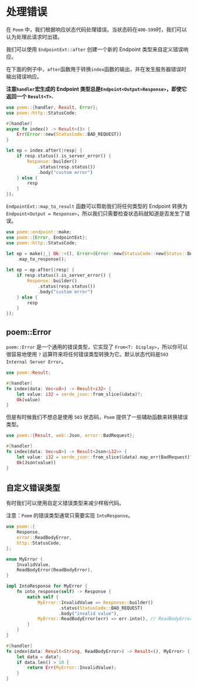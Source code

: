 # 处理错误

在 `Poem` 中，我们根据响应状态代码处理错误。当状态码在`400-599`时，我们可以认为处理此请求时出错。

我们可以使用 `EndpointExt::after` 创建一个新的 Endpoint 类型来自定义错误响应。

在下面的例子中，`after`函数用于转换`index`函数的输出，并在发生服务器错误时输出错误响应。

**注意`handler`宏生成的 Endpoint 类型总是`Endpoint<Output=Response>`，即使它返回一个 `Result<T>`.**

```rust
use poem::{handler, Result, Error};
use poem::http::StatusCode;

#[handler]
async fn index() -> Result<()> {
    Err(Error::new(StatusCode::BAD_REQUEST))
}

let ep = index.after(|resp| {
    if resp.status().is_server_error() {
        Response::builder()
            .status(resp.status())
            .body("custom error")
    } else {
        resp
    }
});
```

`EndpointExt::map_to_result` 函数可以帮助我们将任何类型的 Endpoint 转换为 `Endpoint<Output = Response>`，所以我们只需要检查状态码就知道是否发生了错误。

```rust
use poem::endpoint::make;
use poem::{Error, EndpointExt};
use poem::http::StatusCode;

let ep = make(|_| Ok::<(), Error>(Error::new(StatusCode::new(Status::BAD_REQUEST))))
    .map_to_response();
    
let ep = ep.after(|resp| {
    if resp.status().is_server_error() {
        Response::builder()
            .status(resp.status())
            .body("custom error")
    } else {
        resp
    }
});
```

## poem::Error

`poem::Error` 是一个通用的错误类型，它实现了 `From<T: Display>`，所以你可以很容易地使用 `?` 运算符来将任何错误类型转换为它。默认状态代码是`503 Internal Server Error`。 

```rust
use poem::Result;

#[handler]
fn index(data: Vec<u8>) -> Result<i32> {
    let value: i32 = serde_json::from_slice(&data)?;
    Ok(value)
}
```

但是有时候我们不想总是使用 `503` 状态码，`Poem` 提供了一些辅助函数来转换错误类型。

```rust
use poem::{Result, web::Json, error::BadRequest};

#[handler]
fn index(data: Vec<u8>) -> Result<Json<i32>> {
    let value: i32 = serde_json::from_slice(&data).map_err(BadRequest)?;
    Ok(Json(value))
}
```

## 自定义错误类型

有时我们可以使用自定义错误类型来减少样板代码。

注意：`Poem` 的错误类型通常只需要实现 `IntoResponse`。

```rust
use poem::{
    Response,
    error::ReadBodyError,
    http::StatusCode,
};

enum MyError {
    InvalidValue,
    ReadBodyError(ReadBodyError),
}

impl IntoResponse for MyError {
    fn into_response(self) -> Response {
        match self {
            MyError::InvalidValue => Response::builder()
                    .status(StatusCode::BAD_REQUEST)
                    .body("invalid value"),
            MyError::ReadBodyError(err) => err.into(), // ReadBodyError 已经实现了 `IntoResponse`.
        }
    }
}

#[handler]
fn index(data: Result<String, ReadBodyError>) -> Result<(), MyError> {
    let data = data?;
    if data.len() > 10 {
        return Err(MyError::InvalidValue);
    }
}
```
